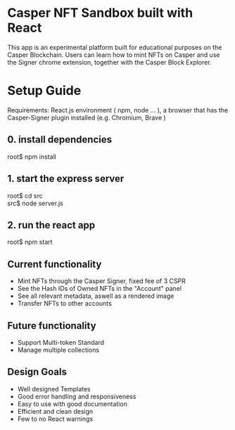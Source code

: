 # Casper NFT Sandbox built with React
This app is an experimental platform built for educational purposes on the Casper Blockchain. Users can learn how to mint NFTs on Casper and use the Signer chrome extension, together with the Casper Block Explorer.

# Setup Guide
Requirements: React.js environment ( npm, node ... ), a browser that has the Casper-Signer plugin installed (e.g. Chromium, Brave )
## 0. install dependencies
root$ npm install
## 1. start the express server
root$ cd src \
src$ node server.js
## 2. run the react app
root$ npm start


## Current functionality
- Mint NFTs through the Casper Signer, fixed fee of 3 CSPR
- See the Hash IDs of Owned NFTs in the "Account" panel
- See all relevant metadata, aswell as a rendered image
- Transfer NFTs to other accounts
## Future functionality
- Support Multi-token Standard 
- Manage multiple collections

## Design Goals
- Well designed Templates
- Good error handling and responsiveness
- Easy to use with good documentation
- Efficient and clean design
- Few to no React warnings

